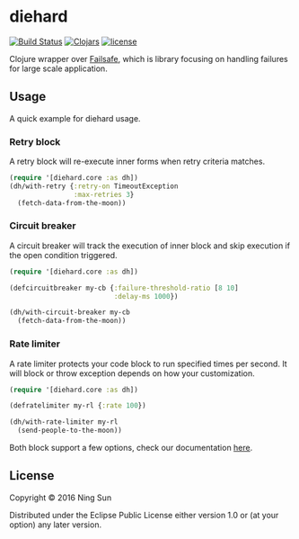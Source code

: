 # diehard

[![Build
Status](https://travis-ci.org/sunng87/diehard.svg?branch=master)](https://travis-ci.org/sunng87/diehard)
[![Clojars](https://img.shields.io/clojars/v/diehard.svg?maxAge=2592000)](https://clojars.org/diehard)
[![license](https://img.shields.io/github/license/sunng87/diehard.svg?maxAge=2592000)]()

Clojure wrapper over
[Failsafe](https://github.com/jhalterman/failsafe), which is library
focusing on handling failures for large scale application.

## Usage

A quick example for diehard usage.

### Retry block

A retry block will re-execute inner forms when retry criteria matches.

```clojure
(require '[diehard.core :as dh])
(dh/with-retry {:retry-on TimeoutException
                :max-retries 3}
  (fetch-data-from-the-moon))
```

### Circuit breaker

A circuit breaker will track the execution of inner block and skip
execution if the open condition triggered.

```clojure
(require '[diehard.core :as dh])

(defcircuitbreaker my-cb {:failure-threshold-ratio [8 10]
                          :delay-ms 1000})

(dh/with-circuit-breaker my-cb
  (fetch-data-from-the-moon))
```

### Rate limiter

A rate limiter protects your code block to run specified times per
second. It will block or throw exception depends on how your
customization.

```clojure
(require '[diehard.core :as dh])

(defratelimiter my-rl {:rate 100})

(dh/with-rate-limiter my-rl
  (send-people-to-the-moon))
```

Both block support a few options, check our documentation
[here](https://sunng87.github.io/diehard).

## License

Copyright © 2016 Ning Sun

Distributed under the Eclipse Public License either version 1.0 or (at
your option) any later version.
